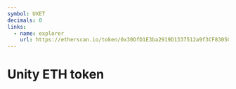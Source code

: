 ```yaml
---
symbol: UXET
decimals: 0
links:
  - name: explorer
    url: https://etherscan.io/token/0x30DfD1E3ba2919D1337512a9f3CF83050fA7B84B
---
```


# Unity ETH token
